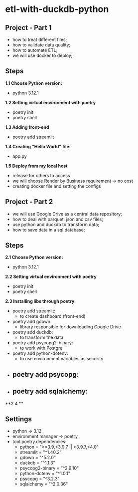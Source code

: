 # etl-with-duckdb-python

## Project - Part 1

- how to treat different files;
- how to validate data quality;
- how to automate ETL;
- we will use docker to deploy;


## Steps
**1.1 Choose Python version:**
- python 3.12.1

**1.2 Setting virtual environment with poetry**
- poetry init
- poetry shell

**1.3 Adding front-end**
- poetry add streamlit

**1.4 Creating "Hello World" file:**
- app.py

**1.5 Deploy from my local host**
- release for others to access
- we will choose Render by Business requirement -> no cost
- creating docker file and setting the configs


## Project - Part 2

- we will use Google Drive as a central data repository;
- how to deal with parquet, json and csv files;
- use python and duckdb to transform data;
- how to save data in a sql database;


## Steps
**2.1 Choose Python version:**
- python 3.12.1

**2.2 Setting virtual environment with poetry**
- poetry init
- poetry shell

**2.3 Installing libs through poetry:**
- poetry add streamlit:
    - to create dashboard (front-end)
- poetry add gdown:
    - library responsible for downloading Google Drive
- poetry add duckdb:
    - to transform the data
- poetry add psycopg2-binary:
    - to work with Postgre
- poetry add python-dotenv:
    - to use environment variables as security
- poetry add psycopg:
    - 
- poetry add sqlalchemy:
    - 

**2.4 **


## Settings
- python -> 3.12
- environment manager -> poetry
- tool.poetry.dependencies:
    - python = ">=3.9,<3.9.7 || >3.9.7,<4.0"
    - streamlit = "^1.40.2"
    - gdown = "^5.2.0"
    - duckdb = "^1.1.3"
    - psycopg2-binary = "^2.9.10"
    - python-dotenv = "^1.0.1"
    - psycopg = "^3.2.3"
    - sqlalchemy = "^2.0.36"